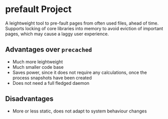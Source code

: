# prefault Project

A leightweight tool to pre-fault pages from often used files, ahead of time.
Supports locking of core libraries into memory to avoid eviction of important pages, which may cause a laggy user experience.

## Advantages over `precached`

* Much more leightweight
* Much smaller code base
* Saves power, since it does not require any calculations, once the process snapshots have been created
* Does not need a full fledged daemon

## Disadvantages

* More or less static, does not adapt to system behaviour changes

